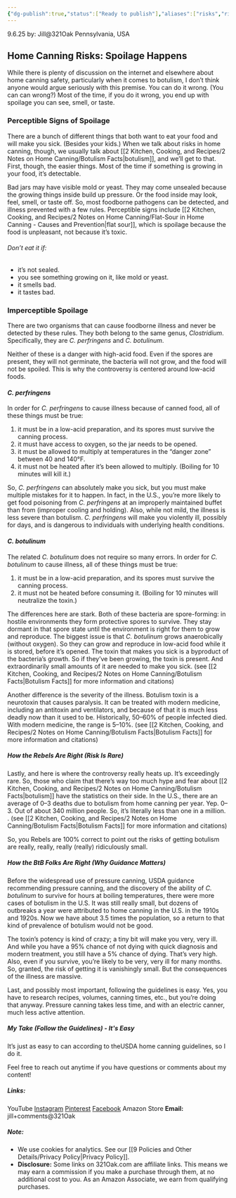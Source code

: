 ```yaml
---
{"dg-publish":true,"status":["Ready to publish"],"aliases":["risks","risks of canning","risks of home canning"],"dg-metatags":{"title":"Home Canning Risks: Spoilage & Botulism Basics","description":"Spot signs of spoilage, understand the rare risk of botulism, and learn simple guidelines that keep home canning safe for low-acid foods.","og:title":"Home Canning Risks: Spoilage & Botulism Basics","og:description":"Spot signs of spoilage, understand the rare risk of botulism, and learn simple guidelines that keep home canning safe for low-acid foods.","og:type":"article","og:url":"https://321oak.com/home-canning-risks","og:site_name":"321 Oak","og:image":"https://321oak.com/images/home-canning-risks-1200x630.jpg","og:image:width":"1200","og:image:height":"630","twitter:card":"summary_large_image","twitter:site":"@321oak","twitter:image":"https://321oak.com/images/home-canning-risks-1200x630.jpg","twitter:image:alt":"Home-canned jars cooling on a towel; article on spoilage and botulism risks"},"permalink":"/2-kitchen-cooking-and-recipes/2-notes-on-home-canning/home-canning-risks-spoilage-and-botulism-basics/","metatags":{"title":"Home Canning Risks: Spoilage & Botulism Basics","description":"Spot signs of spoilage, understand the rare risk of botulism, and learn simple guidelines that keep home canning safe for low-acid foods.","og:title":"Home Canning Risks: Spoilage & Botulism Basics","og:description":"Spot signs of spoilage, understand the rare risk of botulism, and learn simple guidelines that keep home canning safe for low-acid foods.","og:type":"article","og:url":"https://321oak.com/home-canning-risks","og:site_name":"321 Oak","og:image":"https://321oak.com/images/home-canning-risks-1200x630.jpg","og:image:width":"1200","og:image:height":"630","twitter:card":"summary_large_image","twitter:site":"@321oak","twitter:image":"https://321oak.com/images/home-canning-risks-1200x630.jpg","twitter:image:alt":"Home-canned jars cooling on a towel; article on spoilage and botulism risks"},"dgPassFrontmatter":true,"noteIcon":""}
---
```


9.6.25
by: Jill@321Oak
Pennsylvania, USA

## Home Canning Risks: Spoilage Happens

While there is plenty of discussion on the internet and elsewhere about home canning safety, particularly when it comes to botulism, I don’t think anyone would argue seriously with this premise. You can do it wrong. (You can can wrong?) Most of the time, if you do it wrong, you end up with spoilage you can see, smell, or taste.

### Perceptible Signs of Spoilage

There are a bunch of different things that both want to eat your food and will make you sick. (Besides your kids.) When we talk about risks in home canning, though, we usually talk about [[2 Kitchen, Cooking, and Recipes/2 Notes on Home Canning/Botulism Facts\|botulism]], and we’ll get to that. First, though, the easier things. Most of the time if something is growing in your food, it’s detectable.

Bad jars may have visible mold or yeast. They may come unsealed because the growing things inside build up pressure. Or the food inside may look, feel, smell, or taste off. So, most foodborne pathogens can be detected, and illness prevented with a few rules. Perceptible signs include [[2 Kitchen, Cooking, and Recipes/2 Notes on Home Canning/Flat-Sour in Home Canning - Causes and Prevention\|flat sour]], which is spoilage because the food is unpleasant, not because it’s toxic.
###### Don’t eat it if:
- it’s not sealed.
- you see something growing on it, like mold or yeast.
- it smells bad.
- it tastes bad.

### Imperceptible Spoilage

There are two organisms that can cause foodborne illness and never be detected by these rules. They both belong to the same genus, _Clostridium_. Specifically, they are _C. perfringens_ and _C. botulinum_.

Neither of these is a danger with high-acid food. Even if the spores are present, they will not germinate, the bacteria will not grow, and the food will not be spoiled. This is why the controversy is centered around low-acid foods.

#### _C. perfringens_

In order for _C. perfringens_ to cause illness because of canned food, all of these things must be true:

1. it must be in a low-acid preparation, and its spores must survive the canning process.
2. it must have access to oxygen, so the jar needs to be opened.
3. it must be allowed to multiply at temperatures in the “danger zone” between 40 and 140°F.
4. it must not be heated after it’s been allowed to multiply. (Boiling for 10 minutes will kill it.)

So, _C. perfringens_ can absolutely make you sick, but you must make multiple mistakes for it to happen. In fact, in the U.S., you’re more likely to get food poisoning from _C. perfringens_ at an improperly maintained buffet than from (improper cooling and holding). Also, while not mild, the illness is less severe than botulism. _C. perfringens_ will make you violently ill, possibly for days, and is dangerous to individuals with underlying health conditions.

#### _C. botulinum_

The related _C. botulinum_ does not require so many errors. In order for _C. botulinum_ to cause illness, all of these things must be true:

1. it must be in a low-acid preparation, and its spores must survive the canning process.
2. it must not be heated before consuming it. (Boiling for 10 minutes will neutralize the toxin.)

The differences here are stark. Both of these bacteria are spore-forming: in hostile environments they form protective spores to survive. They stay dormant in that spore state until the environment is right for them to grow and reproduce. The biggest issue is that _C. botulinum_ grows anaerobically (without oxygen). So they can grow and reproduce in low-acid food while it is stored, before it’s opened. The toxin that makes you sick is a byproduct of the bacteria’s growth. So if they’ve been growing, the toxin is present. And extraordinarily small amounts of it are needed to make you sick. (see [[2 Kitchen, Cooking, and Recipes/2 Notes on Home Canning/Botulism Facts\|Botulism Facts]] for more information and citations)

Another difference is the severity of the illness. Botulism toxin is a neurotoxin that causes paralysis. It can be treated with modern medicine, including an antitoxin and ventilators, and because of that it is much less deadly now than it used to be. Historically, 50–60% of people infected died. With modern medicine, the range is 5–10%. (see [[2 Kitchen, Cooking, and Recipes/2 Notes on Home Canning/Botulism Facts\|Botulism Facts]] for more information and citations)

##### How the Rebels Are Right (Risk Is Rare)

Lastly, and here is where the controversy really heats up. It’s exceedingly rare. So, those who claim that there’s way too much hype and fear about [[2 Kitchen, Cooking, and Recipes/2 Notes on Home Canning/Botulism Facts\|botulism]] have the statistics on their side. In the U.S., there are an average of 0–3 deaths due to botulism from home canning per year. Yep. 0–3. Out of about 340 million people. So, it’s literally less than one in a million. . (see [[2 Kitchen, Cooking, and Recipes/2 Notes on Home Canning/Botulism Facts\|Botulism Facts]] for more information and citations)

So, you Rebels are 100% correct to point out the risks of getting botulism are really, really, really (really) ridiculously small.

##### How the BtB Folks Are Right (Why Guidance Matters)

Before the widespread use of pressure canning, USDA guidance recommending pressure canning, and the discovery of the ability of _C. botulinum_ to survive for hours at boiling temperatures, there were more cases of botulism in the U.S. It was still really small, but dozens of outbreaks a year were attributed to home canning in the U.S. in the 1910s and 1920s. Now we have about 3.5 times the population, so a return to that kind of prevalence of botulism would not be good.

The toxin’s potency is kind of crazy; a tiny bit will make you very, very ill. And while you have a 95% chance of not dying with quick diagnosis and modern treatment, you still have a 5% chance of dying. That’s very high. Also, even if you survive, you’re likely to be very, very ill for many months. So, granted, the risk of getting it is vanishingly small. But the consequences of the illness are massive.

Last, and possibly most important, following the guidelines is easy. Yes, you have to research recipes, volumes, canning times, etc., but you’re doing that anyway. Pressure canning takes less time, and with an electric canner, much less active attention.

##### My Take (Follow the Guidelines) - It's Easy

It’s just as easy to can according to theUSDA home canning guidelines, so I do it.


Feel free to reach out anytime if you have questions or comments about my content!
##### Links:
YouTube
[Instagram](https://www.instagram.com/jill_321oak/)
[Pinterest](https://www.pinterest.com/Jill_321Oak/)
[Facebook](https://www.facebook.com/321Oak)
Amazon Store
**Email:** jill+comments@321Oak

##### Note:
- We use cookies for analytics. See our [[9 Policies and Other Details/Privacy Policy\|Privacy Policy]].
- **Disclosure:** Some links on 321Oak.com are affiliate links. This means we may earn a commission if you make a purchase through them, at no additional cost to you. As an Amazon Associate, we earn from qualifying purchases.
